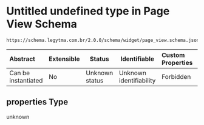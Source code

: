 # Untitled undefined type in Page View Schema

```txt
https://schema.legytma.com.br/2.0.0/schema/widget/page_view.schema.json#/properties
```




| Abstract            | Extensible | Status         | Identifiable            | Custom Properties | Additional Properties | Access Restrictions | Defined In                                                                               |
| :------------------ | ---------- | -------------- | ----------------------- | :---------------- | --------------------- | ------------------- | ---------------------------------------------------------------------------------------- |
| Can be instantiated | No         | Unknown status | Unknown identifiability | Forbidden         | Allowed               | none                | [page_view.schema.json\*](../schema/widget/page_view.schema.json) |

## properties Type

unknown
